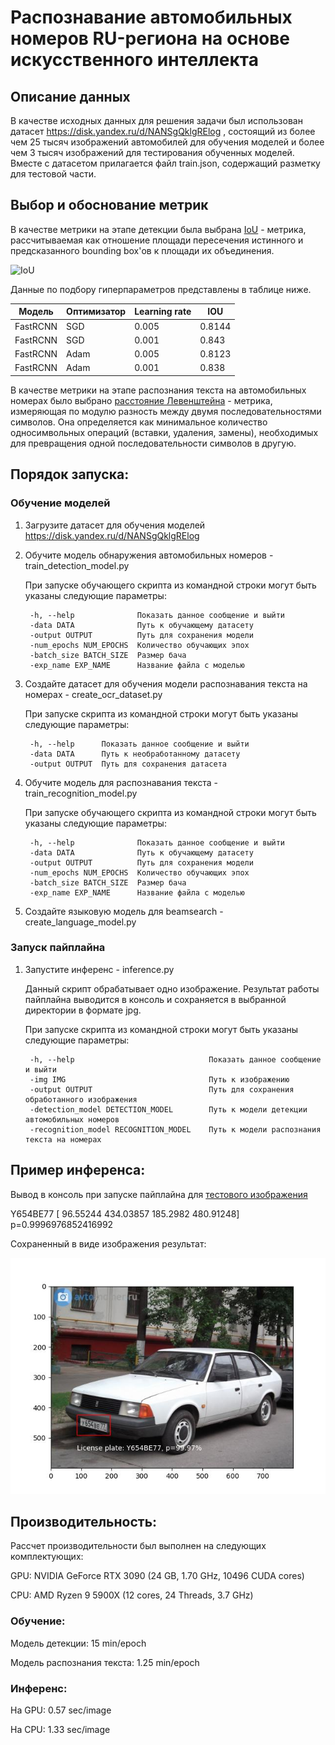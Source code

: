 # Распознавание автомобильных номеров RU-региона на основе искусственного интеллекта

## Описание данных

В качестве исходных данных для решения задачи был использован датасет https://disk.yandex.ru/d/NANSgQklgRElog , состоящий из более чем 25 тысяч изображений автомобилей для обучения моделей и более чем 3 тысяч изображений для тестирования обученных моделей. Вместе с датасетом прилагается файл train.json, содержащий разметку для тестовой части.

## Выбор и обоснование метрик

В качестве метрики на этапе детекции была выбрана [IoU](https://medium.com/analytics-vidhya/iou-intersection-over-union-705a39e7acef) - метрика, рассчитываемая как отношение площади пересечения истинного и предсказанного bounding box'ов к площади их объединения.

![IoU](https://habrastorage.org/r/w1560/webt/hg/xi/zj/hgxizjtbx6vlispj9rl8nzfvhsu.png)

Данные по подбору гиперпараметров представлены в таблице ниже.

| Модель | Оптимизатор | Learning rate | IOU |
| --- | --- | --- | --- |
| FastRCNN | SGD | 0.005 | 0.8144 |
| FastRCNN | SGD | 0.001 | 0.843 |
| FastRCNN | Adam | 0.005 | 0.8123 |
| FastRCNN | Adam | 0.001 | 0.838 |

В качестве метрики на этапе распознания текста на автомобильных номерах было выбрано [расстояние Левенштейна](https://ru.wikipedia.org/wiki/%D0%A0%D0%B0%D1%81%D1%81%D1%82%D0%BE%D1%8F%D0%BD%D0%B8%D0%B5_%D0%9B%D0%B5%D0%B2%D0%B5%D0%BD%D1%88%D1%82%D0%B5%D0%B9%D0%BD%D0%B0) - метрика, измеряющая по модулю разность между двумя последовательностями символов. Она определяется как минимальное количество односимвольных операций (вставки, удаления, замены), необходимых для превращения одной последовательности символов в другую.

## Порядок запуска:

### Обучение моделей

1. Загрузите датасет для обучения моделей https://disk.yandex.ru/d/NANSgQklgRElog

2. Обучите модель обнаружения автомобильных номеров - train_detection_model.py

    При запуске обучающего скрипта из командной строки могут быть указаны следующие параметры:

        -h, --help              Показать данное сообщение и выйти
        -data DATA              Путь к обучающему датасету
        -output OUTPUT          Путь для сохранения модели
        -num_epochs NUM_EPOCHS  Количество обучающих эпох
        -batch_size BATCH_SIZE  Размер бача
        -exp_name EXP_NAME      Название файла с моделью

3. Создайте датасет для обучения модели распознавания текста на номерах - create_ocr_dataset.py

     При запуске скрипта из командной строки могут быть указаны следующие параметры:

        -h, --help      Показать данное сообщение и выйти
        -data DATA      Путь к необработанному датасету
        -output OUTPUT  Путь для сохранения датасета

4. Обучите модель для распознавания текста - train_recognition_model.py

    При запуске обучающего скрипта из командной строки могут быть указаны следующие параметры:

        -h, --help              Показать данное сообщение и выйти
        -data DATA              Путь к обучающему датасету
        -output OUTPUT          Путь для сохранения модели
        -num_epochs NUM_EPOCHS  Количество обучающих эпох
        -batch_size BATCH_SIZE  Размер бача
        -exp_name EXP_NAME      Название файла с моделью

5. Создайте языковую модель для beamsearch - create_language_model.py

### Запуск пайплайна

1. Запустите инференс - inference.py

    Данный скрипт обрабатывает одно изображение. Результат работы пайплайна выводится в консоль и сохраняется в выбранной директории в формате jpg. 
    
    При запуске скрипта из командной строки могут быть указаны следующие параметры:

        -h, --help                              Показать данное сообщение и выйти
        -img IMG                                Путь к изображению
        -output OUTPUT                          Путь для сохранения обработанного изображения
        -detection_model DETECTION_MODEL        Путь к модели детекции автомобильных номеров
        -recognition_model RECOGNITION_MODEL    Путь к модели распознания текста на номерах

## Пример инференса:

Вывод в консоль при запуске пайплайна для [тестового изображения](test.jpg)

Y654BE77 [ 96.55244 434.03857 185.2982  480.91248] p=0.9996976852416992

Сохраненный в виде изображения результат:

![Example](https://github.com/PetrovitchSharp/DL_CarPlates_23/blob/dev/inference_example.jpg)

## Производительность:

Рассчет производительности был выполнен на следующих комплектующих:

GPU: NVIDIA GeForce RTX 3090 (24 GB, 1.70 GHz, 10496 CUDA cores)

CPU: AMD Ryzen 9 5900X (12 cores, 24 Threads, 3.7 GHz) 

### Обучение:

Модель детекции: 15 min/epoch

Модель распознания текста: 1.25 min/epoch

### Инференс:

На GPU: 0.57 sec/image

На CPU: 1.33 sec/image
